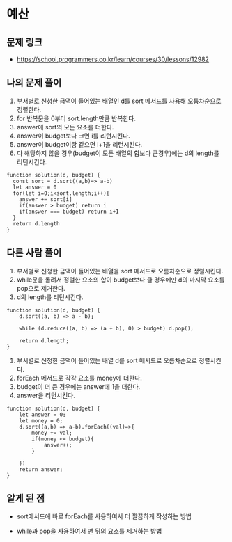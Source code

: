 # 예산

## 문제 링크

- https://school.programmers.co.kr/learn/courses/30/lessons/12982

## 나의 문제 풀이

1. 부서별로 신청한 금액이 들어있는 배열인 d를 sort 메서드를 사용해 오름차순으로 정렬한다.
2. for 반복문을 0부터 sort.length만큼 반복한다.
3. answer에 sort의 모든 요소를 더한다.
4. answer이 budget보다 크면 i를 리턴시킨다.
5. answer이 budget이랑 같으면 i+1을 리턴시킨다.
6. 다 해당하지 않을 경우(budget이 모든 배열의 합보다 큰경우)에는 d의 length를 리턴시킨다.

```Js
function solution(d, budget) {
  const sort = d.sort((a,b)=> a-b)
  let answer = 0
  for(let i=0;i<sort.length;i++){
    answer += sort[i]
    if(answer > budget) return i
    if(answer === budget) return i+1
  }
  return d.length
}
```

## 다른 사람 풀이

1. 부서별로 신청한 금액이 들어있는 배열을 sort 메서드로 오름차순으로 정렬시킨다.
2. while문을 돌려서 정렬한 요소의 합이 budget보다 클 경우에만 d의 마지막 요소를 pop으로 제거한다.
3. d의 length를 리턴시킨다.

```Js
function solution(d, budget) {
    d.sort((a, b) => a - b);

    while (d.reduce((a, b) => (a + b), 0) > budget) d.pop();

    return d.length;
}
```

1. 부서별로 신청한 금액이 들어있는 배열 d를 sort 메서드로 오름차순으로 정렬시킨다.
2. forEach 메서드로 각각 요소를 money에 더한다.
3. budget이 더 큰 경우에는 answer에 1을 더한다.
4. answer을 리턴시킨다.

```Js
function solution(d, budget) {
    let answer = 0;
    let money = 0;
    d.sort((a,b) => a-b).forEach((val)=>{
        money += val;
        if(money <= budget){
            answer++;
        }

    })
    return answer;
}
```

## 알게 된 점

- sort메서드에 바로 forEach를 사용하여서 더 깔끔하게 작성하는 방법

- while과 pop을 사용하여서 맨 뒤의 요소를 제거하는 방법
